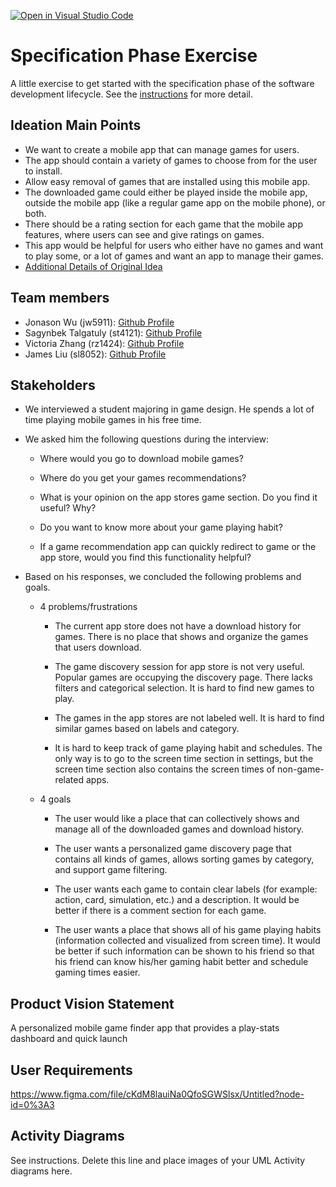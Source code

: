 [![Open in Visual Studio Code](https://classroom.github.com/assets/open-in-vscode-c66648af7eb3fe8bc4f294546bfd86ef473780cde1dea487d3c4ff354943c9ae.svg)](https://classroom.github.com/online_ide?assignment_repo_id=8553912&assignment_repo_type=AssignmentRepo)
# Specification Phase Exercise

A little exercise to get started with the specification phase of the software development lifecycle. See the [instructions](instructions.md) for more detail.

## Ideation Main Points

* We want to create a mobile app that can manage games for users.
* The app should contain a variety of games to choose from for the user to install.
* Allow easy removal of games that are installed using this mobile app.
* The downloaded game could either be played inside the mobile app, outside the mobile app (like a regular game app on the mobile phone), or both.
* There should be a rating section for each game that the mobile app features, where users can see and give ratings on games.
* This app would be helpful for users who either have no games and want to play some, or a lot of games and want an app to manage their games.
* [Additional Details of Original Idea](https://docs.google.com/document/d/1uuLf8-Hde8k2mycQzfeQlwOh2JYok_Nh9vkbHjUwj-4/edit)

## Team members

- Jonason Wu (jw5911): [Github Profile](https://github.com/JonasonWu)
- Sagynbek Talgatuly (st4121): [Github Profile](https://github.com/sagynbek001)
- Victoria Zhang (rz1424): [Github Profile](https://github.com/Ruixi-Zhang)
- James Liu (sl8052): [Github Profile](https://github.com/liushuchen2025)

## Stakeholders

- We interviewed a student majoring in game design. He spends a lot of time playing mobile games in his free time. 
- We asked him the following questions during the interview:
  - Where would you go to download mobile games?

  - Where do you get your games recommendations?

  - What is your opinion on the app stores game section. Do you find it useful? Why?

  - Do you want to know more about your game playing habit? 

  - If a game recommendation app can quickly redirect to game or the app store, would you find this functionality helpful?

- Based on his responses, we concluded the following problems and goals. 
  - 4 problems/frustrations

    - The current app store does not have a download history for games. There is no place that shows and organize the games that users download.
  
    - The game discovery session for app store is not very useful. Popular games are occupying the discovery page. There lacks filters and categorical selection. It is hard to find new games to play.
  
    - The games in the app stores are not labeled well. It is hard to find similar games based on labels and category.

    - It is hard to keep track of game playing habit and schedules. The only way is to go to the screen time section in settings, but the screen time section also contains the screen times of non-game-related apps.

  - 4 goals

    - The user would like a place that can collectively shows and manage all of the downloaded games and download history.
  
    - The user wants a personalized game discovery page that contains all kinds of games, allows sorting games by category, and support game filtering.
  
    - The user wants each game to contain clear labels (for example: action, card, simulation, etc.) and a description. It would be better if there is a comment section for each game.
  
    - The user wants a place that shows all of his game playing habits (information collected and visualized from screen time). It would be better if such information can be shown to his friend so that his friend can know his/her gaming habit better and schedule gaming times easier.

## Product Vision Statement

A personalized mobile game finder app that provides a play-stats dashboard and quick launch

## User Requirements

https://www.figma.com/file/cKdM8lauiNa0QfoSGWSlsx/Untitled?node-id=0%3A3

## Activity Diagrams

See instructions. Delete this line and place images of your UML Activity diagrams here.
